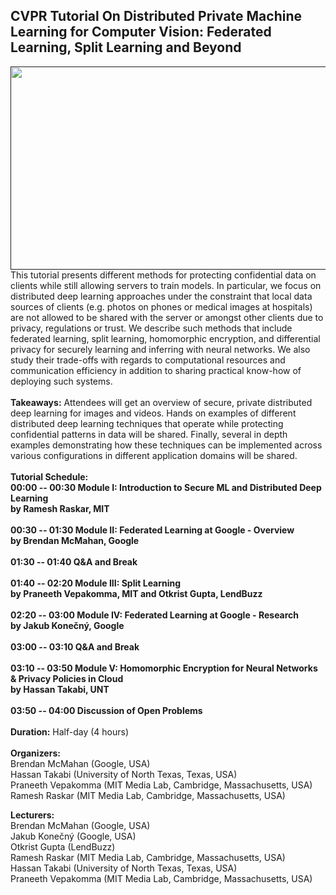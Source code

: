 ## CVPR Tutorial On Distributed Private Machine Learning for Computer Vision: Federated Learning, Split Learning and Beyond

<a href=""><img src="nopeekcvpr.github.io/title.png" align="left" height="325" width="600"> </a>

This tutorial presents different methods for protecting confidential data on clients
while still allowing servers to train models. In particular, we focus on distributed deep learning
approaches under the constraint that local data sources of clients (e.g. photos on phones or
medical images at hospitals) are not allowed to be shared with the server or amongst other
clients due to privacy, regulations or trust. We describe such methods that include federated
learning, split learning, homomorphic encryption, and differential privacy for securely learning
and inferring with neural networks. We also study their trade-offs with regards to computational
resources and communication efficiency in addition to sharing practical know-how of deploying
such systems. 
<br/><br/>
**Takeaways:** Attendees will get an overview of secure, private distributed deep learning for
images and videos. Hands on examples of different distributed deep learning techniques that
operate while protecting confidential patterns in data will be shared. Finally, several in depth
examples demonstrating how these techniques can be implemented across various
configurations in different application domains will be shared.
<br/><br/>
**Tutorial Schedule: <br/>
00:00 -- 00:30 Module I: Introduction to Secure ML and Distributed Deep Learning <br/> by
Ramesh Raskar, MIT <br/><br/>
00:30 -- 01:30 Module II: Federated Learning at Google - Overview <br/> by
Brendan McMahan, Google <br/><br/>
01:30 -- 01:40 Q&A and Break<br/><br/>
01:40 -- 02:20 Module III: Split Learning <br/> by Praneeth Vepakomma, MIT and Otkrist Gupta, LendBuzz<br/><br/>
02:20 -- 03:00 Module IV: Federated Learning at Google - Research <br/> by
Jakub Konečný, Google<br/><br/>
03:00 -- 03:10 Q&A and Break<br/><br/>
03:10 -- 03:50 Module V:  Homomorphic Encryption for Neural Networks & Privacy Policies in Cloud <br/> by
Hassan Takabi, UNT <br/><br/>
03:50 -- 04:00 Discussion of Open Problems <br/><br/>**
**Duration:** Half-day (4 hours)<br/><br/>
**Organizers:**<br/>
Brendan McMahan (Google, USA)<br/>
Hassan Takabi (University of North Texas, Texas, USA)<br/>
Praneeth Vepakomma (MIT Media Lab, Cambridge, Massachusetts, USA)<br/>
Ramesh Raskar (MIT Media Lab, Cambridge, Massachusetts, USA)<br/>

**Lecturers:**<br/>
Brendan McMahan (Google, USA)<br/>
Jakub Konečný (Google, USA)<br/>
Otkrist Gupta (LendBuzz)<br/>
Ramesh Raskar (MIT Media Lab, Cambridge, Massachusetts, USA)<br/>
Hassan Takabi (University of North Texas, Texas, USA)<br/>
Praneeth Vepakomma (MIT Media Lab, Cambridge, Massachusetts, USA) <br/>

